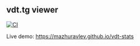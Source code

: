 ## vdt.tg viewer

[![CI](https://github.com/mazhuravlev/vdt-stats/actions/workflows/main.yml/badge.svg)](https://github.com/mazhuravlev/vdt-stats/actions/workflows/main.yml)

Live demo: https://mazhuravlev.github.io/vdt-stats
